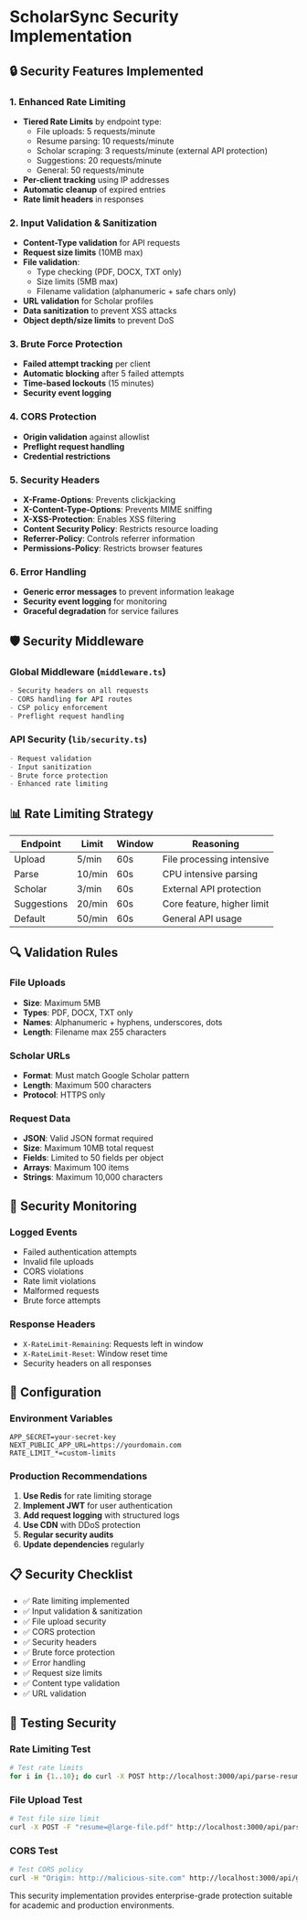 # ScholarSync Security Implementation

## 🔒 **Security Features Implemented**

### **1. Enhanced Rate Limiting**

- **Tiered Rate Limits** by endpoint type:
  - File uploads: 5 requests/minute
  - Resume parsing: 10 requests/minute
  - Scholar scraping: 3 requests/minute (external API protection)
  - Suggestions: 20 requests/minute
  - General: 50 requests/minute
- **Per-client tracking** using IP addresses
- **Automatic cleanup** of expired entries
- **Rate limit headers** in responses

### **2. Input Validation & Sanitization**

- **Content-Type validation** for API requests
- **Request size limits** (10MB max)
- **File validation**:
  - Type checking (PDF, DOCX, TXT only)
  - Size limits (5MB max)
  - Filename validation (alphanumeric + safe chars only)
- **URL validation** for Scholar profiles
- **Data sanitization** to prevent XSS attacks
- **Object depth/size limits** to prevent DoS

### **3. Brute Force Protection**

- **Failed attempt tracking** per client
- **Automatic blocking** after 5 failed attempts
- **Time-based lockouts** (15 minutes)
- **Security event logging**

### **4. CORS Protection**

- **Origin validation** against allowlist
- **Preflight request handling**
- **Credential restrictions**

### **5. Security Headers**

- **X-Frame-Options**: Prevents clickjacking
- **X-Content-Type-Options**: Prevents MIME sniffing
- **X-XSS-Protection**: Enables XSS filtering
- **Content Security Policy**: Restricts resource loading
- **Referrer-Policy**: Controls referrer information
- **Permissions-Policy**: Restricts browser features

### **6. Error Handling**

- **Generic error messages** to prevent information leakage
- **Security event logging** for monitoring
- **Graceful degradation** for service failures

## 🛡️ **Security Middleware**

### **Global Middleware** (`middleware.ts`)

```typescript
- Security headers on all requests
- CORS handling for API routes
- CSP policy enforcement
- Preflight request handling
```

### **API Security** (`lib/security.ts`)

```typescript
- Request validation
- Input sanitization
- Brute force protection
- Enhanced rate limiting
```

## 📊 **Rate Limiting Strategy**

| Endpoint    | Limit  | Window | Reasoning                  |
| ----------- | ------ | ------ | -------------------------- |
| Upload      | 5/min  | 60s    | File processing intensive  |
| Parse       | 10/min | 60s    | CPU intensive parsing      |
| Scholar     | 3/min  | 60s    | External API protection    |
| Suggestions | 20/min | 60s    | Core feature, higher limit |
| Default     | 50/min | 60s    | General API usage          |

## 🔍 **Validation Rules**

### **File Uploads**

- **Size**: Maximum 5MB
- **Types**: PDF, DOCX, TXT only
- **Names**: Alphanumeric + hyphens, underscores, dots
- **Length**: Filename max 255 characters

### **Scholar URLs**

- **Format**: Must match Google Scholar pattern
- **Length**: Maximum 500 characters
- **Protocol**: HTTPS only

### **Request Data**

- **JSON**: Valid JSON format required
- **Size**: Maximum 10MB total request
- **Fields**: Limited to 50 fields per object
- **Arrays**: Maximum 100 items
- **Strings**: Maximum 10,000 characters

## 🚨 **Security Monitoring**

### **Logged Events**

- Failed authentication attempts
- Invalid file uploads
- CORS violations
- Rate limit violations
- Malformed requests
- Brute force attempts

### **Response Headers**

- `X-RateLimit-Remaining`: Requests left in window
- `X-RateLimit-Reset`: Window reset time
- Security headers on all responses

## 🔧 **Configuration**

### **Environment Variables**

```env
APP_SECRET=your-secret-key
NEXT_PUBLIC_APP_URL=https://yourdomain.com
RATE_LIMIT_*=custom-limits
```

### **Production Recommendations**

1. **Use Redis** for rate limiting storage
2. **Implement JWT** for user authentication
3. **Add request logging** with structured logs
4. **Use CDN** with DDoS protection
5. **Regular security audits**
6. **Update dependencies** regularly

## 📋 **Security Checklist**

- ✅ Rate limiting implemented
- ✅ Input validation & sanitization
- ✅ File upload security
- ✅ CORS protection
- ✅ Security headers
- ✅ Brute force protection
- ✅ Error handling
- ✅ Request size limits
- ✅ Content type validation
- ✅ URL validation

## 🔄 **Testing Security**

### **Rate Limiting Test**

```bash
# Test rate limits
for i in {1..10}; do curl -X POST http://localhost:3000/api/parse-resume; done
```

### **File Upload Test**

```bash
# Test file size limit
curl -X POST -F "resume=@large-file.pdf" http://localhost:3000/api/parse-resume
```

### **CORS Test**

```bash
# Test CORS policy
curl -H "Origin: http://malicious-site.com" http://localhost:3000/api/generate-suggestions
```

This security implementation provides enterprise-grade protection suitable for academic and production environments.
